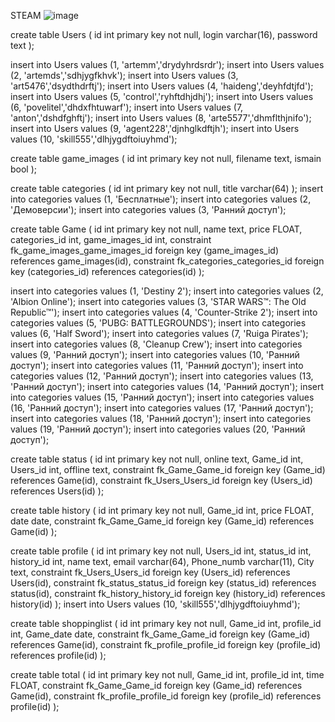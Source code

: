
STEAM
![image](https://github.com/david371k/7.09.23/assets/144510921/6b91d568-98d4-445f-986a-d3d907af6c48)




create table Users
( 
	id int primary key not null, 
	login varchar(16), 
	password text 
);

insert into Users values (1, 'artemm','drydyhrdsrdr');
insert into Users values (2, 'artemds','sdhjygfkhvk');
insert into Users values (3, 'art5476','dsydthdrftj');
insert into Users values (4, 'haideng','deyhfdtjfd');
insert into Users values (5, 'control','ryhftdhjdhj');
insert into Users values (6, 'povelitel','dhdxfhtuwarf');
insert into Users values (7, 'anton','dshdfghftj');
insert into Users values (8, 'arte5577','dhmflthjnifo');
insert into Users values (9, 'agent228','djnhglkdftjh');
insert into Users values (10, 'skill555','dlhjygdftoiuyhmd');

create table game_images 
( 
	id int primary key not null,
	filename text, 
	ismain bool 
);

create table categories 
( 
	id int primary key not null, 
	title varchar(64) 
);
insert into categories values (1, 'Бесплатные');
insert into categories values (2, 'Демоверсии');
insert into categories values (3, 'Ранний доступ');

create table Game
( 
id int primary key not null, 
name text, 
price FLOAT, 
categories_id int,
game_images_id int, 
constraint fk_game_images_game_images_id foreign key (game_images_id) references game_images(id), 
constraint fk_categories_categories_id foreign key (categories_id) references categories(id) 
);

insert into categories values (1, 'Destiny 2');
insert into categories values (2, 'Albion Online');
insert into categories values (3, 'STAR WARS™: The Old Republic™');
insert into categories values (4, 'Counter-Strike 2');
insert into categories values (5, 'PUBG: BATTLEGROUNDS');
insert into categories values (6, 'Half Sword');
insert into categories values (7, 'Ruiga Pirates');
insert into categories values (8, 'Cleanup Crew');
insert into categories values (9, 'Ранний доступ');
insert into categories values (10, 'Ранний доступ');
insert into categories values (11, 'Ранний доступ');
insert into categories values (12, 'Ранний доступ');
insert into categories values (13, 'Ранний доступ');
insert into categories values (14, 'Ранний доступ');
insert into categories values (15, 'Ранний доступ');
insert into categories values (16, 'Ранний доступ');
insert into categories values (17, 'Ранний доступ');
insert into categories values (18, 'Ранний доступ');
insert into categories values (19, 'Ранний доступ');
insert into categories values (20, 'Ранний доступ');



create table status
( 
 id int primary key not null, 
 online text, 
 Game_id int,
 Users_id int, 
 offline text, 
 constraint fk_Game_Game_id foreign key (Game_id) references Game(id), 
 constraint fk_Users_Users_id foreign key (Users_id) references Users(id)
);

create table history
( 
 	id int primary key not null, 
 	Game_id int, 
	price FLOAT, 
	date date, 
 	constraint fk_Game_Game_id foreign key (Game_id) references Game(id) 
);


create table profile 
( 
id int primary key not null,
Users_id int, 
status_id int, 
history_id int, 
name text,
email varchar(64), 
Phone_numb varchar(11), 
City text,
constraint fk_Users_Users_id foreign key (Users_id) references Users(id), 
constraint fk_status_status_id foreign key (status_id) references status(id),
constraint fk_history_history_id foreign key (history_id) references history(id) 
);
insert into Users values (10, 'skill555','dlhjygdftoiuyhmd');

create table shoppinglist
( 
id int primary key not null, 
Game_id int, 
profile_id int, 
Game_date date, 
constraint fk_Game_Game_id foreign key (Game_id) references Game(id), 
constraint fk_profile_profile_id foreign key (profile_id) references profile(id)
);

create table total
( 
 id int primary key not null, 
 Game_id int, 
 profile_id int, 
 time FLOAT,
 constraint fk_Game_Game_id foreign key (Game_id) references Game(id),
 constraint fk_profile_profile_id foreign key (profile_id) references profile(id)
);
	

